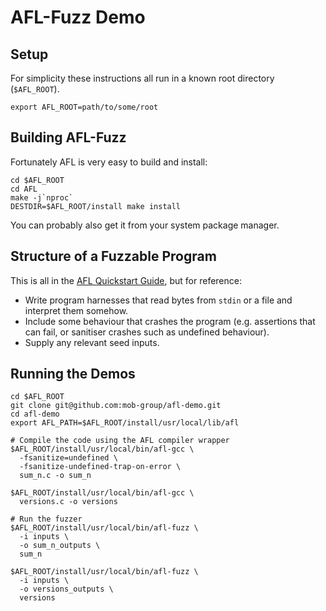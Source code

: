 # AFL-Fuzz Demo

## Setup

For simplicity these instructions all run in a known root directory
(`$AFL_ROOT`).

```shell
export AFL_ROOT=path/to/some/root
```

## Building AFL-Fuzz

Fortunately AFL is very easy to build and install:

```shell
cd $AFL_ROOT
cd AFL
make -j`nproc`
DESTDIR=$AFL_ROOT/install make install
```

You can probably also get it from your system package manager.

## Structure of a Fuzzable Program

This is all in the [AFL Quickstart Guide][guide], but for reference:
* Write program harnesses that read bytes from `stdin` or a file and interpret
  them somehow.
* Include some behaviour that crashes the program (e.g. assertions that can
  fail, or sanitiser crashes such as undefined behaviour).
* Supply any relevant seed inputs.

## Running the Demos

```shell
cd $AFL_ROOT
git clone git@github.com:mob-group/afl-demo.git
cd afl-demo
export AFL_PATH=$AFL_ROOT/install/usr/local/lib/afl

# Compile the code using the AFL compiler wrapper
$AFL_ROOT/install/usr/local/bin/afl-gcc \
  -fsanitize=undefined \
  -fsanitize-undefined-trap-on-error \
  sum_n.c -o sum_n

$AFL_ROOT/install/usr/local/bin/afl-gcc \
  versions.c -o versions

# Run the fuzzer
$AFL_ROOT/install/usr/local/bin/afl-fuzz \
  -i inputs \
  -o sum_n_outputs \
  sum_n

$AFL_ROOT/install/usr/local/bin/afl-fuzz \
  -i inputs \
  -o versions_outputs \
  versions
```

[guide]: https://github.com/google/AFL/blob/master/docs/QuickStartGuide.txt
